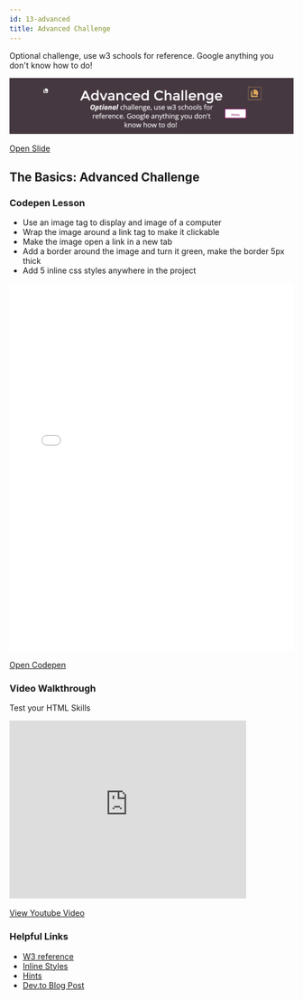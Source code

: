 ```yaml
---
id: 13-advanced
title: Advanced Challenge
---
```


<!--############## Intro Section ##############-->

<section class="inner-section">

Optional challenge, use w3 schools for reference. Google anything you don't know how to do!

<img src="https://raw.githubusercontent.com/lennyroyroy/basics-image/master/Basics Screenshots/advnaced.png"/>

<a href="https://slides.com/lennyroyroy/deck#/20" target="_blank" class="button live-button">Open Slide</a>

</section>

<!--############## Title Section ##############-->

<section class="inner-section">

## The Basics: Advanced Challenge

</section>

<!--############## Codepen Section ##############-->

<section class="inner-section">

### Codepen Lesson

* Use an image tag to display and image of a computer
* Wrap the image around a link tag to make it clickable
* Make the image open a link in a new tab
* Add a border around the image and turn it green, make the border 5px thick
* Add 5 inline css styles anywhere in the project

<iframe height="650" style="width: 100%;" scrolling="no" title="The Basics: Advanced Challenge #1" src="//codepen.io/lennyroycodes/embed/preview/ewRLpP/?height=300&theme-id=37020&default-tab=html,result&editable=true" frameborder="no" allowtransparency="true" allowfullscreen="true">
See the Pen <a href='https://codepen.io/lennyroycodes/pen/ewRLpP/'>The Basics: Advanced Challenge #1</a> by lennyroy
(<a href='https://codepen.io/lennyroycodes'>lennyroycodes</a>) on <a href='https://codepen.io'>CodePen</a>.
</iframe>

<a href="https://codepen.io/lennyroycodes/pen/ewRLpP" target="_blank" class="button live-button">Open Codepen</a>

</section>

<!--############## Youtube Section ##############-->

<section class="inner-section">

### Video Walkthrough

Test your HTML Skills

<div class="video-responsive">
    <iframe width="420" height="315" src="https://www.youtube.com/embed/HjHEqPhdOG4?autoplay=0&rel=0" frameborder="0" allowfullscreen></iframe>
</div>


<a href="https://youtu.be/HjHEqPhdOG4" target="_blank" class="button live-button">View Youtube Video</a>

</section>

<!--############## Helpful Links Section ##############-->

<section class="inner-section">

### Helpful Links


* <a href="https://www.w3schools.com/tags/default.asp" target="_blank">W3 reference</a>
* <a href="https://www.w3schools.com/tags/att_style.asp" target="_blank">Inline Styles</a>
* <a href="https://field-legal.glitch.me/" target="_blank">Hints</a>
* <a href="https://dev.to/lennyroyroy/the-basics-intro-to-html-review-567c" target="_blank">Dev.to Blog Post</a>

</section>    